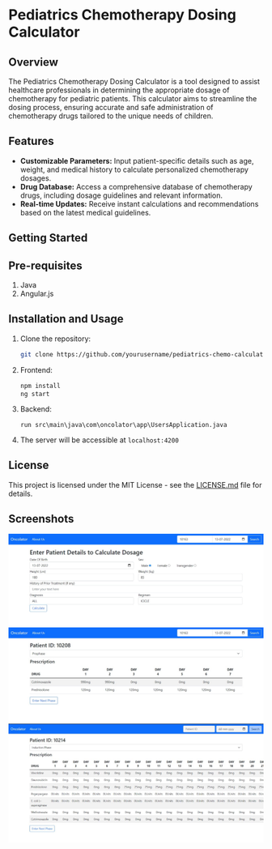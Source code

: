 # Pediatrics Chemotherapy Dosing Calculator


## Overview


The Pediatrics Chemotherapy Dosing Calculator is a tool designed to assist healthcare professionals in determining the appropriate dosage of chemotherapy for pediatric patients. This calculator aims to streamline the dosing process, ensuring accurate and safe administration of chemotherapy drugs tailored to the unique needs of children.


## Features


- **Customizable Parameters:** Input patient-specific details such as age, weight, and medical history to calculate personalized chemotherapy dosages.
- **Drug Database:** Access a comprehensive database of chemotherapy drugs, including dosage guidelines and relevant information.
- **Real-time Updates:** Receive instant calculations and recommendations based on the latest medical guidelines.


## Getting Started

## Pre-requisites
1. Java
2. Angular.js


## Installation and Usage


1. Clone the repository:


    ```bash
    git clone https://github.com/yourusername/pediatrics-chemo-calculator.git
    ```


2. Frontend:
    ```
    npm install
    ng start
    ```


3. Backend:
    ```
    run src\main\java\com\oncolator\app\UsersApplication.java
    ```


4. The server will be accessible at ``` localhost:4200 ```


## License


This project is licensed under the MIT License - see the [LICENSE.md](LICENSE.md) file for details.


## Screenshots
![Screenshot 2](screenshots/ss3.jpg)
![Screenshot 1](screenshots/ss1.jpg)
![Screenshot 2](screenshots/ss2.jpg)



